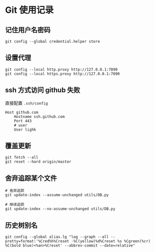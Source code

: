 # Git 使用记录

## 记住用户名密码
```shell
git config --global credential.helper store
```

## 设置代理
```shell
git config --local http.proxy http://127.0.0.1:7890
git config --local https.proxy http://127.0.0.1:7890
```

## ssh 方式访问 github 失败
直接配置 `.ssh/config`
```shell
Host github.com
    Hostname ssh.github.com
    Port 443
    # user
    User lighk
```

## 覆盖更新
```shell
git fetch --all
git reset --hard origin/master
```

## 舍弃追踪某个文件
```shell
# 舍弃追踪 
git update-index --assume-unchanged utils/DB.py

# 继续追踪
git update-index --no-assume-unchanged utils/DB.py
```

## 历史树别名
```shell
git config --global alias.lg "log --graph --all --pretty=format:'%Cred%h%Creset -%C(yellow)%d%Creset %s %Cgreen(%cr) %C(bold blue)<%an>%Creset' --abbrev-commit --date=relative"
```